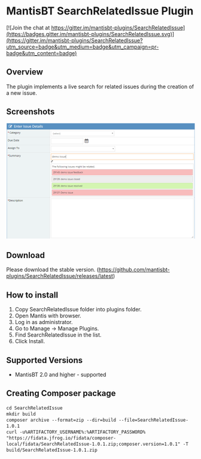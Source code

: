 # MantisBT SearchRelatedIssue Plugin

[![Join the chat at https://gitter.im/mantisbt-plugins/SearchRelatedIssue](https://badges.gitter.im/mantisbt-plugins/SearchRelatedIssue.svg)](https://gitter.im/mantisbt-plugins/SearchRelatedIssue?utm_source=badge&utm_medium=badge&utm_campaign=pr-badge&utm_content=badge)

Overview
--------
The plugin implements a live search for related issues during the creation of a new issue.

Screenshots
-----------

![alt text](doc/SearchRelatedIssue.png)

Download
--------
Please download the stable version.
(https://github.com/mantisbt-plugins/SearchRelatedIssue/releases/latest)


How to install
--------------

1. Copy SearchRelatedIssue folder into plugins folder.
2. Open Mantis with browser.
3. Log in as administrator.
4. Go to Manage -> Manage Plugins.
5. Find SearchRelatedIssue in the list.
6. Click Install.

Supported Versions
------------------

- MantisBT 2.0 and higher - supported

## Creating Composer package

```
cd SearchRelatedIssue
mkdir build
composer archive --format=zip --dir=build --file=SearchRelatedIssue-1.0.1
curl -u%ARTIFACTORY_USERNAME%:%ARTIFACTORY_PASSWORD% "https://fidata.jfrog.io/fidata/composer-local/fidata/SearchRelatedIssue-1.0.1.zip;composer.version=1.0.1" -T build/SearchRelatedIssue-1.0.1.zip
```
